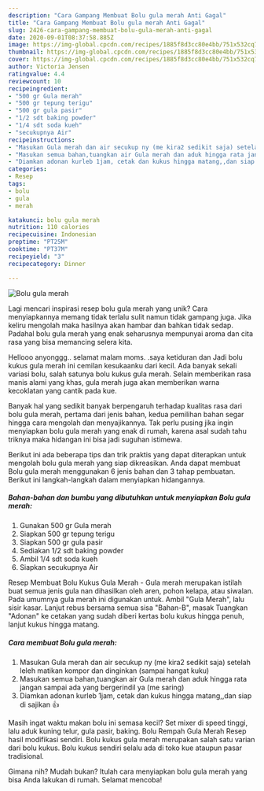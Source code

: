 ```yaml
---
description: "Cara Gampang Membuat Bolu gula merah Anti Gagal"
title: "Cara Gampang Membuat Bolu gula merah Anti Gagal"
slug: 2426-cara-gampang-membuat-bolu-gula-merah-anti-gagal
date: 2020-09-01T08:37:58.885Z
image: https://img-global.cpcdn.com/recipes/1885f8d3cc80e4bb/751x532cq70/bolu-gula-merah-foto-resep-utama.jpg
thumbnail: https://img-global.cpcdn.com/recipes/1885f8d3cc80e4bb/751x532cq70/bolu-gula-merah-foto-resep-utama.jpg
cover: https://img-global.cpcdn.com/recipes/1885f8d3cc80e4bb/751x532cq70/bolu-gula-merah-foto-resep-utama.jpg
author: Victoria Jensen
ratingvalue: 4.4
reviewcount: 10
recipeingredient:
- "500 gr Gula merah"
- "500 gr tepung terigu"
- "500 gr gula pasir"
- "1/2 sdt baking powder"
- "1/4 sdt soda kueh"
- "secukupnya Air"
recipeinstructions:
- "Masukan Gula merah dan air secukup ny (me kira2 sedikit saja) setelah leleh matikan kompor dan dinginkan (sampai hangat kuku)"
- "Masukan semua bahan,tuangkan air Gula merah dan aduk hingga rata jangan sampai ada yang bergerindil ya (me saring)"
- "Diamkan adonan kurleb 1jam, cetak dan kukus hingga matang,,dan siap di sajikan 👍"
categories:
- Resep
tags:
- bolu
- gula
- merah

katakunci: bolu gula merah 
nutrition: 110 calories
recipecuisine: Indonesian
preptime: "PT25M"
cooktime: "PT37M"
recipeyield: "3"
recipecategory: Dinner

---
```



![Bolu gula merah](https://img-global.cpcdn.com/recipes/1885f8d3cc80e4bb/751x532cq70/bolu-gula-merah-foto-resep-utama.jpg)

Lagi mencari inspirasi resep bolu gula merah yang unik? Cara menyiapkannya memang tidak terlalu sulit namun tidak gampang juga. Jika keliru mengolah maka hasilnya akan hambar dan bahkan tidak sedap. Padahal bolu gula merah yang enak seharusnya mempunyai aroma dan cita rasa yang bisa memancing selera kita.

Hellooo anyonggg.. selamat malam moms. .saya ketiduran dan Jadi bolu kukus gula merah ini cemilan kesukaanku dari kecil. Ada banyak sekali variasi bolu, salah satunya bolu kukus gula merah. Selain memberikan rasa manis alami yang khas, gula merah juga akan memberikan warna kecoklatan yang cantik pada kue.

Banyak hal yang sedikit banyak berpengaruh terhadap kualitas rasa dari bolu gula merah, pertama dari jenis bahan, kedua pemilihan bahan segar hingga cara mengolah dan menyajikannya. Tak perlu pusing jika ingin menyiapkan bolu gula merah yang enak di rumah, karena asal sudah tahu triknya maka hidangan ini bisa jadi suguhan istimewa.


Berikut ini ada beberapa tips dan trik praktis yang dapat diterapkan untuk mengolah bolu gula merah yang siap dikreasikan. Anda dapat membuat Bolu gula merah menggunakan 6 jenis bahan dan 3 tahap pembuatan. Berikut ini langkah-langkah dalam menyiapkan hidangannya.

<!--inarticleads1-->

##### Bahan-bahan dan bumbu yang dibutuhkan untuk menyiapkan Bolu gula merah:

1. Gunakan 500 gr Gula merah
1. Siapkan 500 gr tepung terigu
1. Siapkan 500 gr gula pasir
1. Sediakan 1/2 sdt baking powder
1. Ambil 1/4 sdt soda kueh
1. Siapkan secukupnya Air


Resep Membuat Bolu Kukus Gula Merah - Gula merah merupakan istilah buat semua jenis gula nan dihasilkan oleh aren, pohon kelapa, atau siwalan. Pada umumnya gula merah ini digunakan untuk. Ambil &#34;Gula Merah&#34;, lalu sisir kasar. Lanjut rebus bersama semua sisa &#34;Bahan-B&#34;, masak Tuangkan &#34;Adonan&#34; ke cetakan yang sudah diberi kertas bolu kukus hingga penuh, lanjut kukus hingga matang. 

<!--inarticleads2-->

##### Cara membuat Bolu gula merah:

1. Masukan Gula merah dan air secukup ny (me kira2 sedikit saja) setelah leleh matikan kompor dan dinginkan (sampai hangat kuku)
1. Masukan semua bahan,tuangkan air Gula merah dan aduk hingga rata jangan sampai ada yang bergerindil ya (me saring)
1. Diamkan adonan kurleb 1jam, cetak dan kukus hingga matang,,dan siap di sajikan 👍


Masih ingat waktu makan bolu ini semasa kecil? Set mixer di speed tinggi, lalu aduk kuning telur, gula pasir, baking. Bolu Rempah Gula Merah Resep hasil modifikasi sendiri. Bolu kukus gula merah merupakan salah satu varian dari bolu kukus. Bolu kukus sendiri selalu ada di toko kue ataupun pasar tradisional. 

Gimana nih? Mudah bukan? Itulah cara menyiapkan bolu gula merah yang bisa Anda lakukan di rumah. Selamat mencoba!
